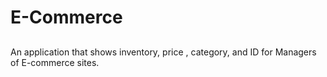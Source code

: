 # E-Commerce 
##
An application that shows inventory, price , category, and ID for Managers of E-commerce sites.



